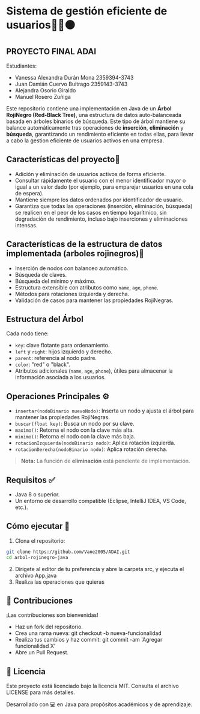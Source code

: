 # Sistema de gestión eficiente de usuarios🌳🔴⚫
## PROYECTO FINAL ADAI
Estudiantes:
- Vanessa Alexandra Durán Mona 2359394-3743
- Juan Damián Cuervo Buitrago 2359143-3743
- Alejandra Osorio Giraldo
- Manuel Rosero Zuñiga 


Este repositorio contiene una implementación en Java de un **Árbol RojiNegro (Red-Black Tree)**, una estructura de datos auto-balanceada basada en árboles binarios de búsqueda. Este tipo de árbol mantiene su balance automáticamente tras operaciones de **inserción**, **eliminación** y **búsqueda**, garantizando un rendimiento eficiente en todas ellas, para llevar a cabo la gestion eficiente de usuarios activos en una empresa.

## Características del proyecto📌
- Adición y eliminación de usuarios activos de forma eficiente.
- Consultar rápidamente el usuario con el menor identificador mayor o igual a un valor dado (por ejemplo, para emparejar usuarios en una cola de espera).
- Mantiene siempre los datos ordenados por identificador de usuario.
- Garantiza que todas las operaciones (inserción, eliminación, búsqueda) se realicen en el peor de los casos en tiempo logarítmico, sin degradación de rendimiento, incluso bajo inserciones y eliminaciones intensas.
## Características de la estructura de datos implementada (arboles rojinegros)📌
- Inserción de nodos con balanceo automático.
- Búsqueda de claves.
- Búsqueda del mínimo y máximo.
- Estructura extensible con atributos como `name`, `age`, `phone`.
- Métodos para rotaciones izquierda y derecha.
- Validación de casos para mantener las propiedades RojiNegras.

## Estructura del Árbol

Cada nodo tiene:

- `key`: clave flotante para ordenamiento.
- `left` y `right`: hijos izquierdo y derecho.
- `parent`: referencia al nodo padre.
- `color`: "red" o "black".
- Atributos adicionales (`name`, `age`, `phone`), útiles para almacenar la información asociada a los usuarios.

## Operaciones Principales ⚙️

- `insertar(nodoBinario nuevoNodo)`: Inserta un nodo y ajusta el árbol para mantener las propiedades RojiNegras.
- `buscar(float key)`: Busca un nodo por su clave.
- `maximo()`: Retorna el nodo con la clave más alta.
- `minimo()`: Retorna el nodo con la clave más baja.
- `rotacionIzquierda(nodoBinario nodo)`: Aplica rotación izquierda.
- `rotacionDerecha(nodoBinario nodo)`: Aplica rotación derecha.

> **Nota:** La función de **eliminación** está pendiente de implementación.

## Requisitos ✅

- Java 8 o superior.
- Un entorno de desarrollo compatible (Eclipse, IntelliJ IDEA, VS Code, etc.).

## Cómo ejecutar 🧪

1. Clona el repositorio:

```bash
git clone https://github.com/Vane2005/ADAI.git
cd arbol-rojinegro-java
```
2. Dirigete al editor de tu preferencia y abre la carpeta src, y ejecuta el archivo App.java
3. Realiza las operaciones que quieras

## 🤝 Contribuciones
¡Las contribuciones son bienvenidas!
- Haz un fork del repositorio.
- Crea una rama nueva: git checkout -b nueva-funcionalidad
- Realiza tus cambios y haz commit: git commit -am 'Agregar funcionalidad X'
- Abre un Pull Request.

## 📄 Licencia
Este proyecto está licenciado bajo la licencia MIT. Consulta el archivo LICENSE para más detalles.

Desarrollado con 💻 en Java para propósitos académicos y de aprendizaje.
